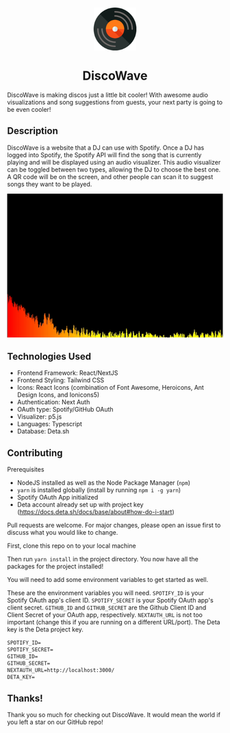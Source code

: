 <p align="center"><img src="public/disco-wave-logo.png" width="100" height="100" /></p>
<h1 align="center">DiscoWave</h1>
DiscoWave is making discos just a little bit cooler! With awesome audio visualizations and song suggestions from guests, your next party is going to be even cooler!

## Description

DiscoWave is a website that a DJ can use with Spotify. Once a DJ has logged into Spotify, the Spotify API will find the song that is currently playing and will be displayed using an audio visualizer. This audio visualizer can be toggled between two types, allowing the DJ to choose the best one. A QR code will be on the screen, and other people can scan it to suggest songs they want to be played.

<p align="center"><img src="public/visualization_closeup.gif"/></p>

## Technologies Used

- Frontend Framework: React/NextJS
- Frontend Styling: Tailwind CSS
- Icons: React Icons (combination of Font Awesome, Heroicons, Ant Design Icons, and Ionicons5)
- Authentication: Next Auth
- OAuth type: Spotify/GitHub OAuth
- Visualizer: p5.js
- Languages: Typescript
- Database: Deta.sh

## Contributing

Prerequisites

- NodeJS installed as well as the Node Package Manager (`npm`)
- `yarn` is installed globally (install by running `npm i -g yarn`)
- Spotify OAuth App initialized
- Deta account already set up with project key (https://docs.deta.sh/docs/base/about#how-do-i-start)

Pull requests are welcome. For major changes, please open an issue first to discuss what you would like to change.

First, clone this repo on to your local machine

Then run `yarn install` in the project directory. You now have all the packages for the project installed!

You will need to add some environment variables to get started as well.

These are the environment variables you will need. `SPOTIFY_ID` is your Spotify OAuth app's client ID. `SPOTIFY_SECRET` is your Spotify OAuth app's client secret. `GITHUB_ID` and `GITHUB_SECRET` are the Github Client ID and Client Secret of your OAuth app, respectively. `NEXTAUTH_URL` is not too important (change this if you are running on a different URL/port). The Deta key is the Deta project key.

```
SPOTIFY_ID=
SPOTIFY_SECRET=
GITHUB_ID=
GITHUB_SECRET=
NEXTAUTH_URL=http://localhost:3000/
DETA_KEY=
```

## Thanks!

Thank you so much for checking out DiscoWave. It would mean the world if you left a star on our GitHub repo!
